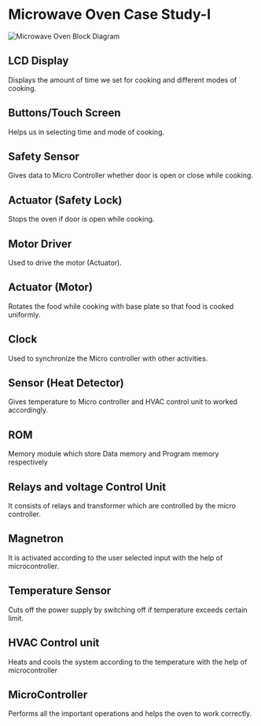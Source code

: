 # Microwave Oven Case Study-I

![Microwave Oven Block Diagram](https://user-images.githubusercontent.com/98881640/154886821-fbe6f7f2-7ec0-4587-918a-93d98e401772.png)

## LCD Display
Displays the amount of time we set for cooking and different modes of cooking.

## Buttons/Touch Screen 
Helps us in selecting time and mode of cooking.

## Safety Sensor
Gives data to Micro Controller whether door is open or close while cooking. 

## Actuator (Safety Lock)
Stops the oven if door is open while cooking.

## Motor Driver
Used to drive the motor (Actuator).

## Actuator (Motor)
Rotates the food while cooking with base plate so that food is cooked uniformly.

## Clock
Used to synchronize the Micro controller with other activities.

## Sensor (Heat Detector)
Gives temperature to Micro controller and HVAC control unit to worked accordingly.

## ROM
Memory module which store Data memory and Program memory respectively

## Relays and voltage Control Unit
It consists of relays and transformer which are controlled by the micro controller.

## Magnetron
It is activated according to the user selected input with the help of microcontroller.

## Temperature Sensor
Cuts off the power supply by switching off if temperature exceeds certain limit.

## HVAC Control unit
Heats and cools the system according to the temperature with the help of microcontroller

## MicroController
Performs all the important operations and helps the oven to work correctly.
